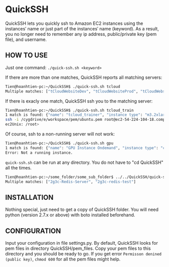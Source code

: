 # QuickSSH

QuickSSH lets you quickly ssh to Amazon EC2 instances using the instances&#8242; name or just part of the instances&#8242; name (keyword). As a result, you no longer need to remember any ip address, public/private key (pem file), and username.

## HOW TO USE

Just one command: `./quick-ssh.sh <keyword>`

If there are more than one matches, QuickSSH reports all matching servers:

```sh
Tien@hoanhtien-pc:~/QuickSSH$ ./quick-ssh.sh tcloud
Multiple matches: ["tCloudWebsiteDev", "tCloudWebsiteProd", "tCloudWebsiteTest", "tcloud_trainer"]
```

If there is exacly one match, QuickSSH ssh you to the matching server:

```sh
Tien@hoanhtien-pc:~/QuickSSH$ ./quick-ssh.sh tcloud_train
1 match is found: {"name": "tcloud_trainer", "instance type": "m3.2xlarge", "state": "running", "ssh_private_key": "akeerthiKey", "public_dns_name": "ec2-54-224-104-18.compute-1.amazonaws.com", "id": "i-4c48242b"}
ssh -i /cygdrive/e/workspace/pem/ubuntu.pem root@ec2-54-224-104-18.compute-1.amazonaws.com
ec2Unix: /root>
```

Of course, ssh to a non-running server will not work:

```sh
Tien@hoanhtien-pc:~/QuickSSH$ ./quick-ssh.sh gpu
1 match is found: {"name": "GPU Instance Ondemand", "instance type": "cg1.4xlarge", "state": "stopped", "ssh_private_key": "lusongkey", "public_dns_name": "", "id": "i-68fcc909"}
Error: Not a running instance.
```

`quick-ssh.sh` can be run at any directory. You do not have to "cd QuickSSH" all the times.

```sh
Tien@hoanhtien-pc:~/some_folder/some_sub_folder$ ../../QuickSSH/quick-ssh.sh redis
Multiple matches: ["2g3c-Redis-Server", "2g3c-redis-test"]
```

## INSTALLATION

Nothing special, just need to get a copy of QuickSSH folder. You will need python (version 2.7.x or above) with boto installed beforehand.

## CONFIGURATION

Input your configuration in file settings.py. By default, QuickSSH looks for pem files in directory QuickSSH/pem_files. Copy your pem files to this directory and you should be ready to go. If you get error `Permisson denined (public key)`, `chmod 600` for all the pem files might help.
